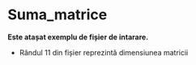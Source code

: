 # Suma_matrice

**Este atașat exemplu de fișier de intarare.**
* Rândul 11 din fișier reprezintă dimensiunea matricii
